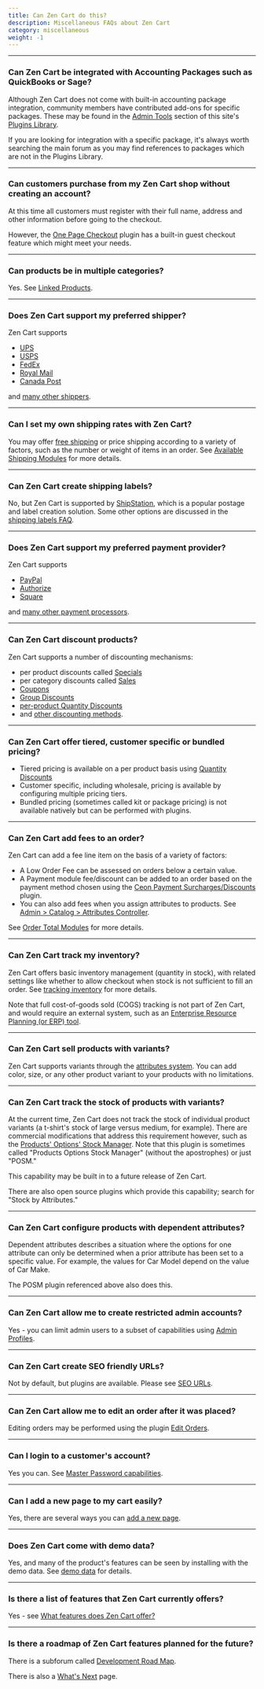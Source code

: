 ```yaml
---
title: Can Zen Cart do this?  
description: Miscellaneous FAQs about Zen Cart
category: miscellaneous
weight: -1
---
```


--- 

### Can Zen Cart be integrated with Accounting Packages such as QuickBooks or Sage?
Although Zen Cart does not come with built-in accounting package integration, community members have contributed add-ons for specific packages. These may be found in the [Admin Tools](https://www.zen-cart.com/downloads.php?do=cat&id=1) section of this site's [Plugins Library](https://www.zen-cart.com/downloads.php).

If you are looking for integration with a specific package, it's always worth searching the main forum as you may find references to packages which are not in the Plugins Library. 

---

### Can customers purchase from my Zen Cart shop without creating an account?

At this time all customers must register with their full name, address and other information before going to the checkout. 

However, the [One Page Checkout](https://www.zen-cart.com/downloads.php?do=file&id=2095) plugin has a built-in guest checkout feature which might meet your needs.

---

### Can products be in multiple categories? 

Yes.  See [Linked Products](/user/products/linked_product/).

---

### Does Zen Cart support my preferred shipper? 

Zen Cart supports 
- [UPS](/user/shipping/ups/)
- [USPS](/user/shipping/usps/) 
- [FedEx](/user/shipping/fedex/)
- [Royal Mail](https://www.zen-cart.com/downloads.php?do=file&id=190)
- [Canada Post](https://www.zen-cart.com/downloads.php?do=file&id=4) 

and [many other shippers](/user/shipping/). 

---

### Can I set my own shipping rates with Zen Cart? 

You may offer [free shipping](/user/shipping/free_shipping/) or price shipping according to a variety of factors, such as the number or weight of items in an order.  See [Available Shipping Modules](/user/shipping/shipping/#available-shipping-modules) for more details.

---
### Can Zen Cart create shipping labels? 

No, but Zen Cart is supported by [ShipStation](https://www.shipstation.com), which is a popular postage and label creation solution.  Some other options are discussed in the [shipping labels FAQ](/user/shipping/labels/).

---

### Does Zen Cart support my preferred payment provider? 
Zen Cart supports 
- [PayPal](/user/payment/paypal_overview/) 
- [Authorize](/user/payment/authorizenet_aim/) 
- [Square](/user/payment/square/) 

and [many other payment processors](/user/payment/). 

---
### Can Zen Cart discount products?

Zen Cart supports a number of discounting mechanisms: 

- per product discounts called [Specials](/user/admin_pages/catalog/specials/)
- per category discounts called [Sales](/user/admin_pages/catalog/salemaker/)
- [Coupons](/user/order_total/coupons/)
- [Group Discounts](/user/order_total/group_pricing/)
- [per-product Quantity Discounts](/user/products/quantity_discounts/) 
- and [other discounting methods](/user/order_total/). 

---
### Can Zen Cart offer tiered, customer specific or bundled pricing? 

- Tiered pricing is available on a per product basis using [Quantity Discounts](/user/products/quantity_discounts/) 
- Customer specific, including wholesale, pricing is available by configuring multiple pricing tiers.
- Bundled pricing (sometimes called kit or package pricing) is not available natively but can be performed with plugins.

---

### Can Zen Cart add fees to an order? 

Zen Cart can add a fee line item on the basis of a variety of factors:

- A Low Order Fee can be assessed on orders below a certain value. 
- A Payment module fee/discount can be added to an order based on the payment method chosen using the [Ceon Payment Surcharges/Discounts](https://www.zen-cart.com/downloads.php?do=file&id=1279) plugin. 
- You can also add fees when you assign attributes to products.  See [Admin > Catalog > Attributes Controller](/user/admin_pages/catalog/attributes_controller/). 

See [Order Total Modules](/user/order_total/order_total/) for more details. 

---
### Can Zen Cart track my inventory? 

Zen Cart offers basic inventory management (quantity in stock), with related settings like whether to allow checkout when stock is not sufficient to fill an order.  See [tracking inventory](/user/running/stock/) for more details.

Note that full cost-of-goods sold (COGS) tracking is not part of Zen  Cart, and would require an external system, such as an [Enterprise Resource Planning (or ERP) tool](/user/running/erp/). 

---
### Can Zen Cart sell products with variants? 
Zen Cart supports variants through the [attributes system](/user/products/attributes/).  You can add
color, size, or any other product variant to your products with no limitations.

---

### Can Zen Cart track the stock of products with variants? 

At the current time, Zen Cart does not track the stock of individual product variants (a t-shirt's stock of large versus medium, for example).  There are commercial modifications that address this requirement however, such as the [Products' Options' Stock Manager](https://vinosdefrutastropicales.com/product_extra_files/options_stock/readme.html). 
Note that this plugin is sometimes called "Products Options Stock Manager" (without the apostrophes) or just "POSM."

This capability may be built in to a future release of Zen Cart. 

There are also open source plugins which provide this capability; search for "Stock by Attributes." 

---

### Can Zen Cart configure products with dependent attributes? 

Dependent attributes describes a situation where the options for one attribute can only be determined when a prior attribute has been set to a specific value.  For example, the values for Car Model depend on the value of Car Make.

The POSM plugin referenced above also does this. 

---

### Can Zen Cart allow me to create restricted admin accounts? 
Yes - you can limit admin users to a subset of capabilities using
[Admin Profiles](/user/admin_pages/admins/admin_profiles/). 

---

### Can Zen Cart create SEO friendly URLs? 
Not by default, but plugins are available.  Please see [SEO URLs](/user/seo/other_topics/#seo-urls).

--- 
### Can Zen Cart allow me to edit an order after it was placed? 
Editing orders may be performed using the plugin 
[Edit Orders](/user/orders/edit_orders).

---

### Can I login to a customer's account? 
Yes you can.  See [Master Password capabilities](/user/admin/master_password/). 

---

### Can I add a new page to my cart easily? 

Yes, there are several ways you can [add a new page](/user/customizing/add_pages/). 

--- 
### Does Zen Cart come with demo data? 

Yes, and many of the product's features can be seen by installing with the demo data.  See [demo data](/user/first_steps/demo_data/) for details. 

--- 
<!-- please keep these final questions at the end --> 
### Is there a list of features that Zen Cart currently offers? 
Yes - see [What features does Zen Cart offer?](/user/about_us/features/)

--- 

### Is there a roadmap of Zen Cart features planned for the future? 
There is a subforum called [Development Road Map](https://www.zen-cart.com/forumdisplay.php?4-Development-Road-Map).

There is also a [What's Next](/release/whatsnext/) page.

